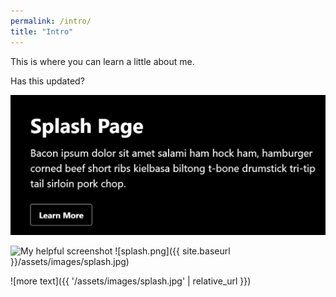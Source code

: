 ```yaml
---
permalink: /intro/
title: "Intro"
---
```


This is where you can learn a little about me.

Has this updated?

![some text](https://github.com/MichaelLeeMcCluskey/michaelleemccluskey.github.io/blob/master/assets/images/splash.jpg)

![My helpful screenshot](/minimal-mistakes/assets/images/splash.jpg)
![splash.png]({{ site.baseurl }}/assets/images/splash.jpg)

![more text]({{ '/assets/images/splash.jpg' | relative_url }})
